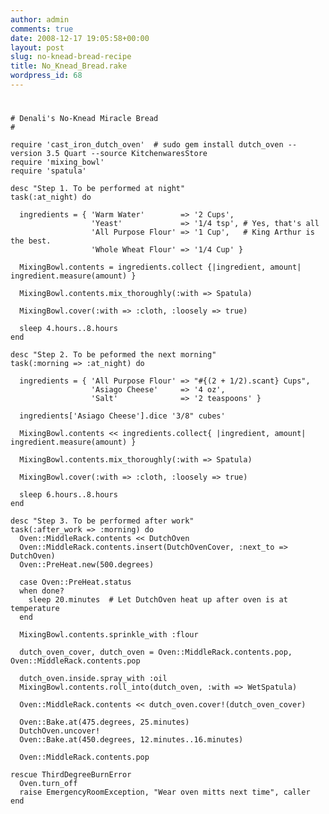 ```yaml
---
author: admin
comments: true
date: 2008-12-17 19:05:58+00:00
layout: post
slug: no-knead-bread-recipe
title: No_Knead_Bread.rake
wordpress_id: 68
---
```


#
    # Denali's No-Knead Miracle Bread
    #
    
    require 'cast_iron_dutch_oven'  # sudo gem install dutch_oven --version 3.5 Quart --source KitchenwaresStore
    require 'mixing_bowl'
    require 'spatula'
    
    desc "Step 1. To be performed at night"
    task(:at_night) do
      
      ingredients = { 'Warm Water'        => '2 Cups',
                      'Yeast'             => '1/4 tsp', # Yes, that's all
                      'All Purpose Flour' => '1 Cup',   # King Arthur is the best.
                      'Whole Wheat Flour' => '1/4 Cup' }
      
      MixingBowl.contents = ingredients.collect {|ingredient, amount| ingredient.measure(amount) }
    
      MixingBowl.contents.mix_thoroughly(:with => Spatula)
      
      MixingBowl.cover(:with => :cloth, :loosely => true)
      
      sleep 4.hours..8.hours
    end
    
    desc "Step 2. To be peformed the next morning"
    task(:morning => :at_night) do
      
      ingredients = { 'All Purpose Flour' => "#{(2 + 1/2).scant} Cups",
                      'Asiago Cheese'     => '4 oz',
                      'Salt'              => '2 teaspoons' }
                      
      ingredients['Asiago Cheese'].dice '3/8" cubes'
      
      MixingBowl.contents << ingredients.collect{ |ingredient, amount| ingredient.measure(amount) }
      
      MixingBowl.contents.mix_thoroughly(:with => Spatula)
      
      MixingBowl.cover(:with => :cloth, :loosely => true)
      
      sleep 6.hours..8.hours
    end
    
    desc "Step 3. To be performed after work"
    task(:after_work => :morning) do
      Oven::MiddleRack.contents << DutchOven
      Oven::MiddleRack.contents.insert(DutchOvenCover, :next_to => DutchOven)
      Oven::PreHeat.new(500.degrees)
      
      case Oven::PreHeat.status
      when done? 
        sleep 20.minutes  # Let DutchOven heat up after oven is at temperature
      end
      
      MixingBowl.contents.sprinkle_with :flour
      
      dutch_oven_cover, dutch_oven = Oven::MiddleRack.contents.pop, Oven::MiddleRack.contents.pop
    
      dutch_oven.inside.spray_with :oil
      MixingBowl.contents.roll_into(dutch_oven, :with => WetSpatula)
      
      Oven::MiddleRack.contents << dutch_oven.cover!(dutch_oven_cover)
      
      Oven::Bake.at(475.degrees, 25.minutes)
      DutchOven.uncover!
      Oven::Bake.at(450.degrees, 12.minutes..16.minutes)
      
      Oven::MiddleRack.contents.pop
      
    rescue ThirdDegreeBurnError 
      Oven.turn_off
      raise EmergencyRoomException, "Wear oven mitts next time", caller
    end
